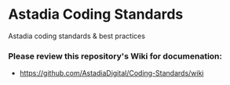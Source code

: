 Astadia Coding Standards
================

Astadia coding standards &amp; best practices


### Please review this repository's Wiki for documenation:
* https://github.com/AstadiaDigital/Coding-Standards/wiki
